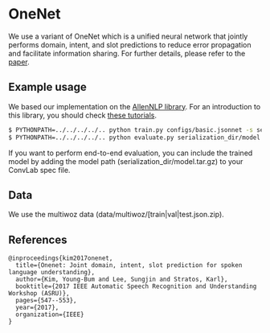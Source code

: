 # OneNet
We use a variant of OneNet which is a unified neural network that jointly performs domain, intent, and slot predictions to reduce error propagation and facilitate information sharing.
For further details, please refer to the [paper](https://arxiv.org/abs/1801.05149).

## Example usage
We based our implementation on the [AllenNLP library](https://github.com/allenai/allennlp). For an introduction to this library, you should check [these tutorials](https://allennlp.org/tutorials).

```bash
$ PYTHONPATH=../../../../.. python train.py configs/basic.jsonnet -s serialization_dir
$ PYTHONPATH=../../../../.. python evaluate.py serialization_dir/model.tar.gz {test_file} --cuda-device {CUDA_DEVICE}
```

If you want to perform end-to-end evaluation, you can include the trained model by adding the model path (serialization_dir/model.tar.gz) to your ConvLab spec file.

## Data
We use the multiwoz data (data/multiwoz/[train|val|test.json.zip).

## References
```
@inproceedings{kim2017onenet,
  title={Onenet: Joint domain, intent, slot prediction for spoken language understanding},
  author={Kim, Young-Bum and Lee, Sungjin and Stratos, Karl},
  booktitle={2017 IEEE Automatic Speech Recognition and Understanding Workshop (ASRU)},
  pages={547--553},
  year={2017},
  organization={IEEE}
}
```
